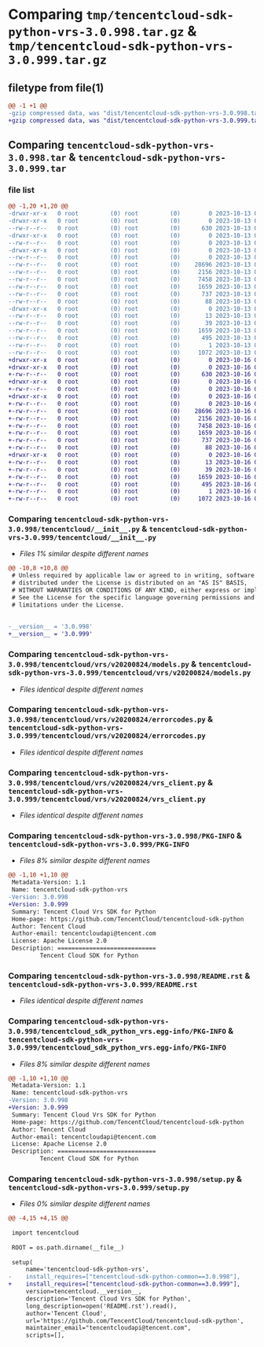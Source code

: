 # Comparing `tmp/tencentcloud-sdk-python-vrs-3.0.998.tar.gz` & `tmp/tencentcloud-sdk-python-vrs-3.0.999.tar.gz`

## filetype from file(1)

```diff
@@ -1 +1 @@
-gzip compressed data, was "dist/tencentcloud-sdk-python-vrs-3.0.998.tar", last modified: Fri Oct 13 00:40:49 2023, max compression
+gzip compressed data, was "dist/tencentcloud-sdk-python-vrs-3.0.999.tar", last modified: Mon Oct 16 00:39:39 2023, max compression
```

## Comparing `tencentcloud-sdk-python-vrs-3.0.998.tar` & `tencentcloud-sdk-python-vrs-3.0.999.tar`

### file list

```diff
@@ -1,20 +1,20 @@
-drwxr-xr-x   0 root         (0) root         (0)        0 2023-10-13 00:40:49.000000 tencentcloud-sdk-python-vrs-3.0.998/
-drwxr-xr-x   0 root         (0) root         (0)        0 2023-10-13 00:40:49.000000 tencentcloud-sdk-python-vrs-3.0.998/tencentcloud/
--rw-r--r--   0 root         (0) root         (0)      630 2023-10-13 00:40:48.000000 tencentcloud-sdk-python-vrs-3.0.998/tencentcloud/__init__.py
-drwxr-xr-x   0 root         (0) root         (0)        0 2023-10-13 00:40:49.000000 tencentcloud-sdk-python-vrs-3.0.998/tencentcloud/vrs/
--rw-r--r--   0 root         (0) root         (0)        0 2023-10-13 00:40:48.000000 tencentcloud-sdk-python-vrs-3.0.998/tencentcloud/vrs/__init__.py
-drwxr-xr-x   0 root         (0) root         (0)        0 2023-10-13 00:40:49.000000 tencentcloud-sdk-python-vrs-3.0.998/tencentcloud/vrs/v20200824/
--rw-r--r--   0 root         (0) root         (0)        0 2023-10-13 00:40:48.000000 tencentcloud-sdk-python-vrs-3.0.998/tencentcloud/vrs/v20200824/__init__.py
--rw-r--r--   0 root         (0) root         (0)    28696 2023-10-13 00:40:48.000000 tencentcloud-sdk-python-vrs-3.0.998/tencentcloud/vrs/v20200824/models.py
--rw-r--r--   0 root         (0) root         (0)     2156 2023-10-13 00:40:48.000000 tencentcloud-sdk-python-vrs-3.0.998/tencentcloud/vrs/v20200824/errorcodes.py
--rw-r--r--   0 root         (0) root         (0)     7458 2023-10-13 00:40:48.000000 tencentcloud-sdk-python-vrs-3.0.998/tencentcloud/vrs/v20200824/vrs_client.py
--rw-r--r--   0 root         (0) root         (0)     1659 2023-10-13 00:40:49.000000 tencentcloud-sdk-python-vrs-3.0.998/PKG-INFO
--rw-r--r--   0 root         (0) root         (0)      737 2023-10-13 00:40:48.000000 tencentcloud-sdk-python-vrs-3.0.998/README.rst
--rw-r--r--   0 root         (0) root         (0)       88 2023-10-13 00:40:49.000000 tencentcloud-sdk-python-vrs-3.0.998/setup.cfg
-drwxr-xr-x   0 root         (0) root         (0)        0 2023-10-13 00:40:49.000000 tencentcloud-sdk-python-vrs-3.0.998/tencentcloud_sdk_python_vrs.egg-info/
--rw-r--r--   0 root         (0) root         (0)       13 2023-10-13 00:40:49.000000 tencentcloud-sdk-python-vrs-3.0.998/tencentcloud_sdk_python_vrs.egg-info/top_level.txt
--rw-r--r--   0 root         (0) root         (0)       39 2023-10-13 00:40:49.000000 tencentcloud-sdk-python-vrs-3.0.998/tencentcloud_sdk_python_vrs.egg-info/requires.txt
--rw-r--r--   0 root         (0) root         (0)     1659 2023-10-13 00:40:49.000000 tencentcloud-sdk-python-vrs-3.0.998/tencentcloud_sdk_python_vrs.egg-info/PKG-INFO
--rw-r--r--   0 root         (0) root         (0)      495 2023-10-13 00:40:49.000000 tencentcloud-sdk-python-vrs-3.0.998/tencentcloud_sdk_python_vrs.egg-info/SOURCES.txt
--rw-r--r--   0 root         (0) root         (0)        1 2023-10-13 00:40:49.000000 tencentcloud-sdk-python-vrs-3.0.998/tencentcloud_sdk_python_vrs.egg-info/dependency_links.txt
--rw-r--r--   0 root         (0) root         (0)     1072 2023-10-13 00:40:48.000000 tencentcloud-sdk-python-vrs-3.0.998/setup.py
+drwxr-xr-x   0 root         (0) root         (0)        0 2023-10-16 00:39:39.000000 tencentcloud-sdk-python-vrs-3.0.999/
+drwxr-xr-x   0 root         (0) root         (0)        0 2023-10-16 00:39:39.000000 tencentcloud-sdk-python-vrs-3.0.999/tencentcloud/
+-rw-r--r--   0 root         (0) root         (0)      630 2023-10-16 00:39:39.000000 tencentcloud-sdk-python-vrs-3.0.999/tencentcloud/__init__.py
+drwxr-xr-x   0 root         (0) root         (0)        0 2023-10-16 00:39:39.000000 tencentcloud-sdk-python-vrs-3.0.999/tencentcloud/vrs/
+-rw-r--r--   0 root         (0) root         (0)        0 2023-10-16 00:39:39.000000 tencentcloud-sdk-python-vrs-3.0.999/tencentcloud/vrs/__init__.py
+drwxr-xr-x   0 root         (0) root         (0)        0 2023-10-16 00:39:39.000000 tencentcloud-sdk-python-vrs-3.0.999/tencentcloud/vrs/v20200824/
+-rw-r--r--   0 root         (0) root         (0)        0 2023-10-16 00:39:39.000000 tencentcloud-sdk-python-vrs-3.0.999/tencentcloud/vrs/v20200824/__init__.py
+-rw-r--r--   0 root         (0) root         (0)    28696 2023-10-16 00:39:39.000000 tencentcloud-sdk-python-vrs-3.0.999/tencentcloud/vrs/v20200824/models.py
+-rw-r--r--   0 root         (0) root         (0)     2156 2023-10-16 00:39:39.000000 tencentcloud-sdk-python-vrs-3.0.999/tencentcloud/vrs/v20200824/errorcodes.py
+-rw-r--r--   0 root         (0) root         (0)     7458 2023-10-16 00:39:39.000000 tencentcloud-sdk-python-vrs-3.0.999/tencentcloud/vrs/v20200824/vrs_client.py
+-rw-r--r--   0 root         (0) root         (0)     1659 2023-10-16 00:39:39.000000 tencentcloud-sdk-python-vrs-3.0.999/PKG-INFO
+-rw-r--r--   0 root         (0) root         (0)      737 2023-10-16 00:39:39.000000 tencentcloud-sdk-python-vrs-3.0.999/README.rst
+-rw-r--r--   0 root         (0) root         (0)       88 2023-10-16 00:39:39.000000 tencentcloud-sdk-python-vrs-3.0.999/setup.cfg
+drwxr-xr-x   0 root         (0) root         (0)        0 2023-10-16 00:39:39.000000 tencentcloud-sdk-python-vrs-3.0.999/tencentcloud_sdk_python_vrs.egg-info/
+-rw-r--r--   0 root         (0) root         (0)       13 2023-10-16 00:39:39.000000 tencentcloud-sdk-python-vrs-3.0.999/tencentcloud_sdk_python_vrs.egg-info/top_level.txt
+-rw-r--r--   0 root         (0) root         (0)       39 2023-10-16 00:39:39.000000 tencentcloud-sdk-python-vrs-3.0.999/tencentcloud_sdk_python_vrs.egg-info/requires.txt
+-rw-r--r--   0 root         (0) root         (0)     1659 2023-10-16 00:39:39.000000 tencentcloud-sdk-python-vrs-3.0.999/tencentcloud_sdk_python_vrs.egg-info/PKG-INFO
+-rw-r--r--   0 root         (0) root         (0)      495 2023-10-16 00:39:39.000000 tencentcloud-sdk-python-vrs-3.0.999/tencentcloud_sdk_python_vrs.egg-info/SOURCES.txt
+-rw-r--r--   0 root         (0) root         (0)        1 2023-10-16 00:39:39.000000 tencentcloud-sdk-python-vrs-3.0.999/tencentcloud_sdk_python_vrs.egg-info/dependency_links.txt
+-rw-r--r--   0 root         (0) root         (0)     1072 2023-10-16 00:39:39.000000 tencentcloud-sdk-python-vrs-3.0.999/setup.py
```

### Comparing `tencentcloud-sdk-python-vrs-3.0.998/tencentcloud/__init__.py` & `tencentcloud-sdk-python-vrs-3.0.999/tencentcloud/__init__.py`

 * *Files 1% similar despite different names*

```diff
@@ -10,8 +10,8 @@
 # Unless required by applicable law or agreed to in writing, software
 # distributed under the License is distributed on an "AS IS" BASIS,
 # WITHOUT WARRANTIES OR CONDITIONS OF ANY KIND, either express or implied.
 # See the License for the specific language governing permissions and
 # limitations under the License.
 
 
-__version__ = '3.0.998'
+__version__ = '3.0.999'
```

### Comparing `tencentcloud-sdk-python-vrs-3.0.998/tencentcloud/vrs/v20200824/models.py` & `tencentcloud-sdk-python-vrs-3.0.999/tencentcloud/vrs/v20200824/models.py`

 * *Files identical despite different names*

### Comparing `tencentcloud-sdk-python-vrs-3.0.998/tencentcloud/vrs/v20200824/errorcodes.py` & `tencentcloud-sdk-python-vrs-3.0.999/tencentcloud/vrs/v20200824/errorcodes.py`

 * *Files identical despite different names*

### Comparing `tencentcloud-sdk-python-vrs-3.0.998/tencentcloud/vrs/v20200824/vrs_client.py` & `tencentcloud-sdk-python-vrs-3.0.999/tencentcloud/vrs/v20200824/vrs_client.py`

 * *Files identical despite different names*

### Comparing `tencentcloud-sdk-python-vrs-3.0.998/PKG-INFO` & `tencentcloud-sdk-python-vrs-3.0.999/PKG-INFO`

 * *Files 8% similar despite different names*

```diff
@@ -1,10 +1,10 @@
 Metadata-Version: 1.1
 Name: tencentcloud-sdk-python-vrs
-Version: 3.0.998
+Version: 3.0.999
 Summary: Tencent Cloud Vrs SDK for Python
 Home-page: https://github.com/TencentCloud/tencentcloud-sdk-python
 Author: Tencent Cloud
 Author-email: tencentcloudapi@tencent.com
 License: Apache License 2.0
 Description: ============================
         Tencent Cloud SDK for Python
```

### Comparing `tencentcloud-sdk-python-vrs-3.0.998/README.rst` & `tencentcloud-sdk-python-vrs-3.0.999/README.rst`

 * *Files identical despite different names*

### Comparing `tencentcloud-sdk-python-vrs-3.0.998/tencentcloud_sdk_python_vrs.egg-info/PKG-INFO` & `tencentcloud-sdk-python-vrs-3.0.999/tencentcloud_sdk_python_vrs.egg-info/PKG-INFO`

 * *Files 8% similar despite different names*

```diff
@@ -1,10 +1,10 @@
 Metadata-Version: 1.1
 Name: tencentcloud-sdk-python-vrs
-Version: 3.0.998
+Version: 3.0.999
 Summary: Tencent Cloud Vrs SDK for Python
 Home-page: https://github.com/TencentCloud/tencentcloud-sdk-python
 Author: Tencent Cloud
 Author-email: tencentcloudapi@tencent.com
 License: Apache License 2.0
 Description: ============================
         Tencent Cloud SDK for Python
```

### Comparing `tencentcloud-sdk-python-vrs-3.0.998/setup.py` & `tencentcloud-sdk-python-vrs-3.0.999/setup.py`

 * *Files 0% similar despite different names*

```diff
@@ -4,15 +4,15 @@
 
 import tencentcloud
 
 ROOT = os.path.dirname(__file__)
 
 setup(
     name='tencentcloud-sdk-python-vrs',
-    install_requires=["tencentcloud-sdk-python-common==3.0.998"],
+    install_requires=["tencentcloud-sdk-python-common==3.0.999"],
     version=tencentcloud.__version__,
     description='Tencent Cloud Vrs SDK for Python',
     long_description=open('README.rst').read(),
     author='Tencent Cloud',
     url='https://github.com/TencentCloud/tencentcloud-sdk-python',
     maintainer_email="tencentcloudapi@tencent.com",
     scripts=[],
```

